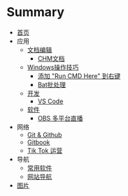 # Summary

* [首页](README.md)
* 应用
  * [文档编辑](应用/文档编辑/文档编辑.md)
  	* [CHM文档](应用/文档编辑/chm.md)
  * [Windows操作技巧](应用/Windows操作技术/windows.md)
  	* [添加 "Run CMD Here" 到右键](应用/Windows操作技术/CMD右键.md)
  	* [Bat批处理](应用/Windows操作技术/BatRen.md)
  * [开发](应用/开发/开发.md)
    * [VS Code](应用/开发/vscode.md)
  * [软件](应用/软件/软件使用.md)
    * [OBS 多平台直播](应用/软件/obs.md)
* 网络
  * [Git & Github](网络/gitandgithub.md)
  * [Gitbook](网络/aboutgitbook/gitbook.md)
  * [Tik Tok 运营](网络\社交\tiktok.md)
* 导航
  * [常用软件](导航/常用软件.md)
  * [网站导航](导航/网站导航.md)
* [图片](pic/000/0.md)